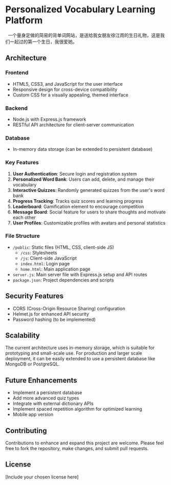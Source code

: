 # Personalized Vocabulary Learning Platform
 
一个量身定做的简易的背单词网站，是送给我女朋友徐江雨的生日礼物，这是我们一起过的第一个生日，我很爱她。

## Architecture

### Frontend
- HTML5, CSS3, and JavaScript for the user interface
- Responsive design for cross-device compatibility
- Custom CSS for a visually appealing, themed interface

### Backend
- Node.js with Express.js framework
- RESTful API architecture for client-server communication

### Database
- In-memory data storage (can be extended to persistent database)

### Key Features
1. **User Authentication**: Secure login and registration system
2. **Personalized Word Bank**: Users can add, delete, and manage their vocabulary
3. **Interactive Quizzes**: Randomly generated quizzes from the user's word bank
4. **Progress Tracking**: Tracks quiz scores and learning progress
5. **Leaderboard**: Gamification element to encourage competition
6. **Message Board**: Social feature for users to share thoughts and motivate each other
7. **User Profiles**: Customizable profiles with avatars and personal statistics

### File Structure
- `/public`: Static files (HTML, CSS, client-side JS)
  - `/css`: Stylesheets
  - `/js`: Client-side JavaScript
  - `index.html`: Login page
  - `home.html`: Main application page
- `server.js`: Main server file with Express.js setup and API routes
- `package.json`: Project dependencies and scripts

## Security Features
- CORS (Cross-Origin Resource Sharing) configuration
- Helmet.js for enhanced API security
- Password hashing (to be implemented)

## Scalability
The current architecture uses in-memory storage, which is suitable for prototyping and small-scale use. For production and larger scale deployment, it can be easily extended to use a persistent database like MongoDB or PostgreSQL.

## Future Enhancements
- Implement a persistent database
- Add more advanced quiz types
- Integrate with external dictionary APIs
- Implement spaced repetition algorithm for optimized learning
- Mobile app version

## Contributing
Contributions to enhance and expand this project are welcome. Please feel free to fork the repository, make changes, and submit pull requests.

## License
[Include your chosen license here]
